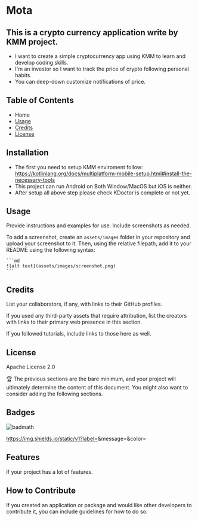 # Mota

## This is a crypto currency application write by KMM project.

- I want to create a simple cryptocurrency app using KMM to learn and develop coding skills.
- I'm an investor so I want to track the price of crypto following personal habits.
- You can deep-down customize notifications of price.

## Table of Contents

- Home
- [Usage](#usage)
- [Credits](#credits)
- [License](#license)

## Installation

- The first you need to setup KMM enviroment follow: https://kotlinlang.org/docs/multiplatform-mobile-setup.html#install-the-necessary-tools
- This project can run Android on Both Window/MacOS but iOS is neither.
- After setup all above step please check KDoctor is complete or not yet.

## Usage

Provide instructions and examples for use. Include screenshots as needed.

To add a screenshot, create an `assets/images` folder in your repository and upload your screenshot to it. Then, using the relative filepath, add it to your README using the following syntax:

    ```md
    ![alt text](assets/images/screenshot.png)
    ```

## Credits

List your collaborators, if any, with links to their GitHub profiles.

If you used any third-party assets that require attribution, list the creators with links to their primary web presence in this section.

If you followed tutorials, include links to those here as well.

## License

Apache License 2.0

🏆 The previous sections are the bare minimum, and your project will ultimately determine the content of this document. You might also want to consider adding the following sections.

## Badges

![badmath](https://img.shields.io/github/languages/top/lernantino/badmath)

https://img.shields.io/static/v1?label=<LABEL>&message=<cryptocurrency>&color=<red>

## Features

If your project has a lot of features.

## How to Contribute

If you created an application or package and would like other developers to contribute it, you can include guidelines for how to do so.
